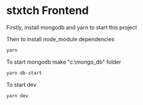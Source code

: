 # stxtch Frontend
Firstly, install mongodb and yarn to start this project

Then to install node_module dependencies
```bash
yarn
```

To start mongodb
make "c:\mongo_db" folder
```bash
yarn db-start
```

To start dev
```bash
yarn dev
```